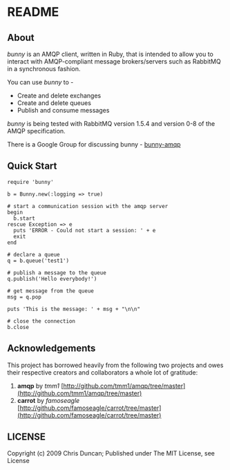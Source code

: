 # README

## About

*bunny* is an AMQP client, written in Ruby, that is intended to allow you to interact with AMQP-compliant message brokers/servers such as RabbitMQ in a synchronous fashion.

You can use *bunny* to -

* Create and delete exchanges
* Create and delete queues
* Publish and consume messages
 
*bunny* is being tested with RabbitMQ version 1.5.4 and version 0-8 of the AMQP specification.

There is a Google Group for discussing bunny - [bunny-amqp](http://groups.google.com/group/bunny-amqp)
 
## Quick Start

    require 'bunny'

    b = Bunny.new(:logging => true)

    # start a communication session with the amqp server
    begin
      b.start
    rescue Exception => e
      puts 'ERROR - Could not start a session: ' + e
      exit
    end

    # declare a queue
    q = b.queue('test1')

    # publish a message to the queue
    q.publish('Hello everybody!')

    # get message from the queue
    msg = q.pop

    puts 'This is the message: ' + msg + "\n\n"

    # close the connection
    b.close

## Acknowledgements

This project has borrowed heavily from the following two projects and owes their respective creators and collaborators a whole lot of gratitude:

1. **amqp** by *tmm1* [http://github.com/tmm1/amqp/tree/master](http://github.com/tmm1/amqp/tree/master)
2. **carrot** by *famoseagle* [http://github.com/famoseagle/carrot/tree/master](http://github.com/famoseagle/carrot/tree/master)

## LICENSE

Copyright (c) 2009 Chris Duncan; Published under The MIT License, see License
